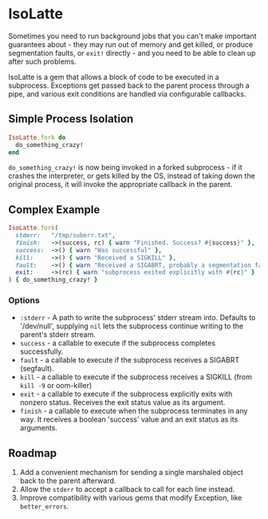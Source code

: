 # IsoLatte

Sometimes you need to run background jobs that you can't make important
guarantees about - they may run out of memory and get killed, or produce
segmentation faults, or `exit!` directly - and you need to be able to clean
up after such problems.

IsoLatte is a gem that allows a block of code to be executed in a subprocess.
Exceptions get passed back to the parent process through a pipe, and various
exit conditions are handled via configurable callbacks.

## Simple Process Isolation

```ruby
IsoLatte.fork do
  do_something_crazy!
end
```

`do_something_crazy!` is now being invoked in a forked subprocess - if it
crashes the interpreter, or gets killed by the OS, instead of taking down
the original process, it will invoke the appropriate callback in the parent.

## Complex Example

```ruby
IsoLatte.fork(
  stderr:   "/tmp/suberr.txt",
  finish:   ->(success, rc) { warn "Finished. Success? #{success}" },
  success:  ->() { warn "Was successful" },
  kill:     ->() { warn "Received a SIGKILL" },
  fault:    ->() { warn "Received a SIGABRT, probably a segmentation fault" },
  exit:     ->(rc) { warn "subprocess exited explicitly with #{rc}" }
) { do_something_crazy! }
```

### Options

* `:stderr` - A path to write the subprocess' stderr stream into. Defaults to '/dev/null',
              supplying `nil` lets the subprocess continue writing to the parent's stderr stream.
* `success` - a callable to execute if the subprocess completes successfully.
* `fault`   - a callable to execute if the subprocess receives a SIGABRT (segfault).
* `kill`    - a callable to execute if the subprocess receives a SIGKILL (from `kill -9` or oom-killer)
* `exit`    - a callable to execute if the subprocess explicitly exits with nonzero status.
              Receives the exit status value as its argument.
* `finish`  - a callable to execute when the subprocess terminates in any way. It receives
               a boolean 'success' value and an exit status as its arguments.

## Roadmap

1. Add a convenient mechanism for sending a single marshaled object back to the parent afterward.
2. Allow the `stderr` to accept a callback to call for each line instead.
3. Improve compatibility with various gems that modify Exception, like `better_errors`.
